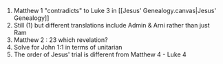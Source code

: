 1) Matthew 1 "contradicts" to Luke 3 in [[Jesus' Genealogy.canvas|Jesus' Genealogy]]
2) Still (1) but different translations include Admin & Arni rather than just Ram
3) Matthew 2 : 23 which revelation?
4) Solve for John 1:1 in terms of unitarian
5) The order of Jesus' trial is different from Matthew 4 - Luke 4